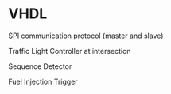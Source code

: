 # VHDL

SPI communication protocol (master and slave)

Traffic Light Controller at intersection

Sequence Detector

Fuel Injection Trigger
